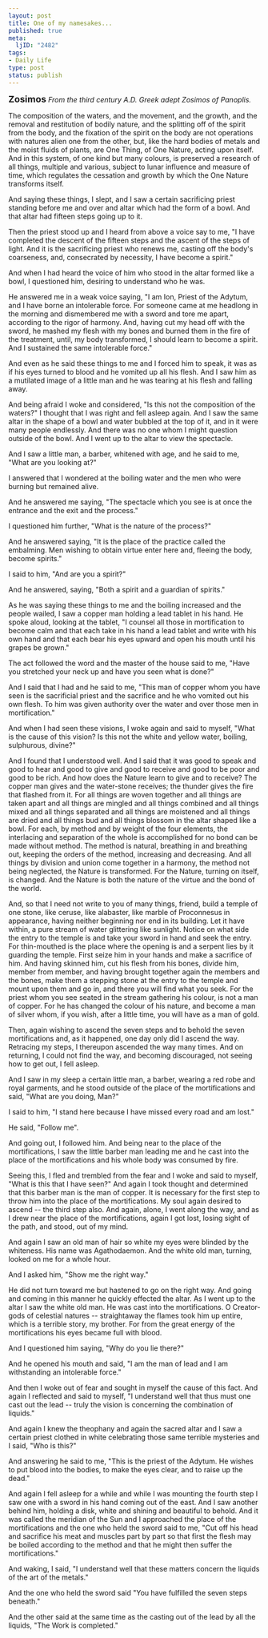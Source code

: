 ```yaml
--- 
layout: post
title: One of my namesakes...
published: true
meta: 
  ljID: "2482"
tags: 
- Daily Life
type: post
status: publish
---
```

<b><font size="+1">Zosimos</font></b>
<i>From the third century A.D. Greek adept Zosimos of Panoplis.</i>

The composition of the waters, and the movement, and the growth, and the removal and restitution of bodily nature, and the splitting off of the spirit from the body, and the fixation of the spirit on the body are not operations with natures alien one from the other, but, like the hard bodies of metals and the moist fluids of plants, are One Thing, of One Nature, acting upon itself. And in this system, of one kind but many colours, is preserved a research of all things, multiple and various, subject to lunar influence and measure of time, which regulates the cessation and growth by which the One Nature transforms itself.

And saying these things, I slept, and I saw a certain sacrificing priest standing before me and over and altar which had the form of a bowl. And that altar had fifteen steps going up to it.

Then the priest stood up and I heard from above a voice say to me, "I have completed the descent of the fifteen steps and the ascent of the steps of light. And it is the sacrificing priest who renews me, casting off the body&apos;s coarseness, and, consecrated by necessity, I have become a spirit."

And when I had heard the voice of him who stood in the altar formed like a bowl, I questioned him, desiring to understand who he was. <lj-cut text="And the rest was behind the cut tag, verily!">

He answered me in a weak voice saying, "I am Ion, Priest of the Adytum, and I have borne an intolerable force. For someone came at me headlong in the morning and dismembered me with a sword and tore me apart, according to the rigor of harmony. And, having cut my head off with the sword, he mashed my flesh with my bones and burned them in the fire of the treatment, until, my body transformed, I should learn to become a spirit. And I sustained the same intolerable force." 

And even as he said these things to me and I forced him to speak, it was as if his eyes turned to blood and he vomited up all his flesh. And I saw him as a mutilated image of a little man and he was tearing at his flesh and falling away.

And being afraid I woke and considered, "Is this not the composition of the waters?" I thought that I was right and fell asleep again. And I saw the same altar in the shape of a bowl and water bubbled at the top of it, and in it were many people endlessly. And there was no one whom I might question outside of the bowl. And I went up to the altar to view the spectacle. 

And I saw a little man, a barber, whitened with age, and he said to me, "What are you looking at?"

I answered that I wondered at the boiling water and the men who were burning but remained alive.

And he answered me saying, "The spectacle which you see is at once the entrance and the exit and the process."

I questioned him further, "What is the nature of the process?"

And he answered saying, "It is the place of the practice called the embalming. Men wishing to obtain virtue enter here and, fleeing the body, become spirits."

I said to him, "And are you a spirit?"

And he answered, saying, "Both a spirit and a guardian of spirits."

As he was saying these things to me and the boiling increased and the people wailed, I saw a copper man holding a lead tablet in his hand. He spoke aloud, looking at the tablet, "I counsel all those in mortification to become calm and that each take in his hand a lead tablet and write with his own hand and that each bear his eyes upward and open his mouth until his grapes be grown."

The act followed the word and the master of the house said to me, "Have you stretched your neck up and have you seen what is done?"

And I said that I had and he said to me, "This man of copper whom you have seen is the sacrificial priest and the sacrifice and he who vomited out his own flesh. To him was given authority over the water and over those men in mortification."

And when I had seen these visions, I woke again and said to myself, "What is the cause of this vision? Is this not the white and yellow water, boiling, sulphurous, divine?"

And I found that I understood well. And I said that it was good to speak and good to hear and good to give and good to receive and good to be poor and good to be rich. And how does the Nature learn to give and to receive? The copper man gives and the water-stone receives; the thunder gives the fire that flashed from it. For all things are woven together and all things are taken apart and all things are mingled and all things combined and all things mixed and all things separated and all things are moistened and all things are dried and all things bud and all things blossom in the altar shaped like a bowl. 
For each, by method and by weight of the four elements, the interlacing and separation of the whole is accomplished for no bond can be made without method. The method is natural, breathing in and breathing out, keeping the orders of the method, increasing and decreasing. And all things by division and union come together in a harmony, the method not being neglected, the Nature is transformed. For the Nature, turning on itself, is changed. And the Nature is both the nature of the virtue and the bond of the world.

And, so that I need not write to you of many things, friend, build a temple of one stone, like ceruse, like alabaster, like marble of Proconnesus in appearance, having neither beginning nor end in its building. Let it have within, a pure stream of water glittering like sunlight. Notice on what side the entry to the temple is and take your sword in hand and seek the entry. 
For thin-mouthed is the place where the opening is and a serpent lies by it guarding the temple. First seize him in your hands and make a sacrifice of him. And having skinned him, cut his flesh from his bones, divide him, member from member, and having brought together again the members and the bones, make them a stepping stone at the entry to the temple and mount upon them and go in, and there you will find what you seek. For the priest whom you see seated in the stream gathering his colour, is not a man of copper. For he has changed the colour of his nature, and become a man of silver whom, if you wish, after a little time, you will have as a man of gold.

Then, again wishing to ascend the seven steps and to behold the seven mortifications and, as it happened, one day only did I ascend the way. Retracing my steps, I thereupon ascended the way many times. And on returning, I could not find the way, and becoming discouraged, not seeing how to get out, I fell asleep. 

And I saw in my sleep a certain little man, a barber, wearing a red robe and royal garments, and he stood outside of the place of the mortifications and said, "What are you doing, Man?"

I said to him, "I stand here because I have missed every road and am lost."

He said, "Follow me".

And going out, I followed him. And being near to the place of the mortifications, I saw the little barber man leading me and he cast into the place of the mortifications and his whole body was consumed by fire.

Seeing this, I fled and trembled from the fear and I woke and said to myself, "What is this that I have seen?" And again I took thought and determined that this barber man is the man of copper. It is necessary for the first step to throw him into the place of the mortifications. My soul again desired to ascend -- the third step also. And again, alone, I went along the way, and as I drew near the place of the mortifications, again I got lost, losing sight of the path, and stood, out of my mind.

And again I saw an old man of hair so white my eyes were blinded by the whiteness. His name was Agathodaemon. And the white old man, turning, looked on me for a whole hour. 

And I asked him, "Show me the right way."

He did not turn toward me but hastened to go on the right way. And going and coming in this manner he quickly effected the altar. As I went up to the altar I saw the white old man. He was cast into the mortifications. O Creator-gods of celestial natures -- straightaway the flames took him up entire, which is a terrible story, my brother. For from the great energy of the mortifications his eyes became full with blood.

And I questioned him saying, "Why do you lie there?" 

And he opened his mouth and said, "I am the man of lead and I am withstanding an intolerable force." 

And then I woke out of fear and sought in myself the cause of this fact. And again I reflected and said to myself, "I understand well that thus must one cast out the lead -- truly the vision is concerning the combination of liquids."

And again I knew the theophany and again the sacred altar and I saw a certain priest clothed in white celebrating those same terrible mysteries and I said, "Who is this?"

And answering he said to me, "This is the priest of the Adytum. He wishes to put blood into the bodies, to make the eyes clear, and to raise up the dead."

And again I fell asleep for a while and while I was mounting the fourth step I saw one with a sword in his hand coming out of the east. And I saw another behind him, holding a disk, white and shining and beautiful to behold. And it was called the meridian of the Sun and I approached the place of the mortifications and the one who held the sword said to me, "Cut off his head and sacrifice his meat and muscles part by part so that first the flesh may be boiled according to the method and that he might then suffer the mortifications." 

And waking, I said, "I understand well that these matters concern the liquids of the art of the metals." 

And the one who held the sword said "You have fulfilled the seven steps beneath." 

And the other said at the same time as the casting out of the lead by all the liquids, "The Work is completed."
